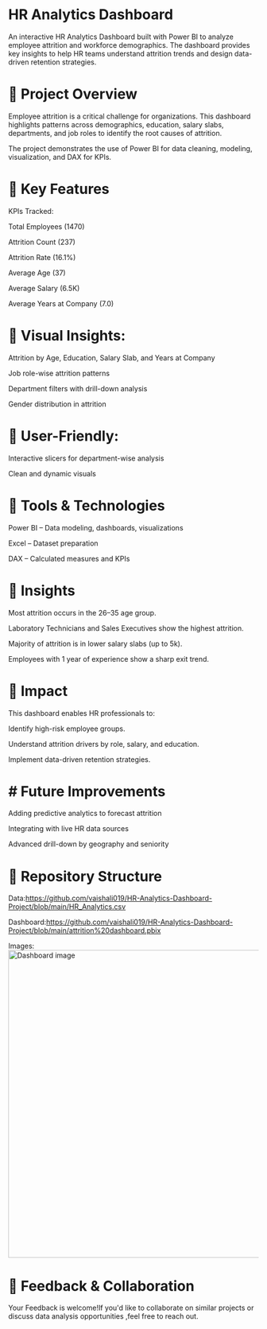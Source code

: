 #  HR Analytics Dashboard

An interactive HR Analytics Dashboard built with Power BI to analyze employee attrition and workforce demographics. The dashboard provides key insights to help HR teams understand attrition trends and design data-driven retention strategies.

# 🔹 Project Overview

Employee attrition is a critical challenge for organizations. This dashboard highlights patterns across demographics, education, salary slabs, departments, and job roles to identify the root causes of attrition.

The project demonstrates the use of Power BI for data cleaning, modeling, visualization, and DAX for KPIs.

# 🔹 Key Features

KPIs Tracked:

Total Employees (1470)

Attrition Count (237)

Attrition Rate (16.1%)

Average Age (37)

Average Salary (6.5K)

Average Years at Company (7.0)

# 🔹 Visual Insights:

Attrition by Age, Education, Salary Slab, and Years at Company

Job role-wise attrition patterns

Department filters with drill-down analysis

Gender distribution in attrition

# 🔹 User-Friendly:

Interactive slicers for department-wise analysis

Clean and dynamic visuals

# 🔹 Tools & Technologies

Power BI – Data modeling, dashboards, visualizations

Excel – Dataset preparation

DAX – Calculated measures and KPIs

# 🔹 Insights

Most attrition occurs in the 26–35 age group.

Laboratory Technicians and Sales Executives show the highest attrition.

Majority of attrition is in lower salary slabs (up to 5k).

Employees with 1 year of experience show a sharp exit trend.

# 🔹 Impact

This dashboard enables HR professionals to:

Identify high-risk employee groups.

Understand attrition drivers by role, salary, and education.

Implement data-driven retention strategies.

# #  Future Improvements

Adding predictive analytics to forecast attrition

Integrating with live HR data sources

Advanced drill-down by geography and seniority

# 🔹 Repository Structure 
Data:https://github.com/vaishali019/HR-Analytics-Dashboard-Project/blob/main/HR_Analytics.csv <br />

Dashboard:https://github.com/vaishali019/HR-Analytics-Dashboard-Project/blob/main/attrition%20dashboard.pbix <br/>

Images:<img width="1096" height="619" alt="Dashboard image" src="https://github.com/user-attachments/assets/a858a0d8-b4d1-4eca-974d-3538f0db5c5b" />


# 🔹 Feedback & Collaboration
Your Feedback is welcome!If you'd like to collaborate on similar projects or discuss data analysis opportunities ,feel free to reach out.
